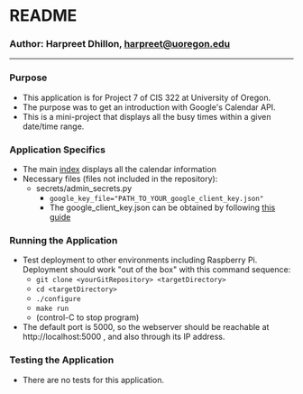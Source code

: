 # README #

### Author: Harpreet Dhillon, harpreet@uoregon.edu ###

---

### Purpose ###
* This application is for Project 7 of CIS 322 at University of Oregon.
* The purpose was to get an introduction with Google's Calendar API.
* This is a mini-project that displays all the busy times within a given date/time range.

### Application Specifics ###
* The main [index](/templates/index.html) displays all the calendar information
* Necessary files (files not included in the repository):
  * secrets/admin_secrets.py
    * `google_key_file="PATH_TO_YOUR_google_client_key.json"`
    * The google_client_key.json can be obtained by following [this guide](https://auth0.com/docs/connections/social/google)

### Running the Application ###
* Test deployment to other environments including Raspberry Pi.  Deployment 
  should work "out of the box" with this command sequence:
  * `git clone <yourGitRepository> <targetDirectory>`
  * `cd <targetDirectory>`
  * `./configure`
  * `make run`
  * (control-C to stop program)
* The default port is 5000, so the webserver should be reachable at http://localhost:5000 , and also through its IP address.
 
### Testing the Application ###
* There are no tests for this application.
